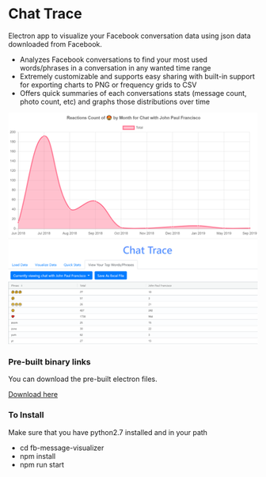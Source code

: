 # Chat Trace 
Electron app to visualize your Facebook conversation data using json data downloaded from Facebook. 
* Analyzes Facebook conversations to find your most used words/phrases in a conversation in any wanted time range
* Extremely customizable and supports easy sharing with built-in support for exporting charts to PNG or frequency grids to CSV 
* Offers quick summaries of each conversations stats (message count, photo count, etc) and graphs those distributions over time

<p align = "center">
  <img width="700" alt="sample chart" src="https://github.com/jpfranci/facebook-messages-visualizer/blob/master/fb-message-visualizer/example_images/Chart.png?raw=true)">
  <img width="750" alt="sample grid" src="https://github.com/jpfranci/facebook-messages-visualizer/blob/master/fb-message-visualizer/example_images/Grid.PNG?raw=true">
</p>


### Pre-built binary links
You can download the pre-built electron files.
<p>
  <a href = https://drive.google.com/drive/u/2/folders/1ypjr27aGRpU-tw6inGdcn9uNb-1RAvN7>Download here</a>
</p>
 
 ### To Install
Make sure that you have python2.7 installed and in your path

* cd fb-message-visualizer
* npm install
* npm run start
